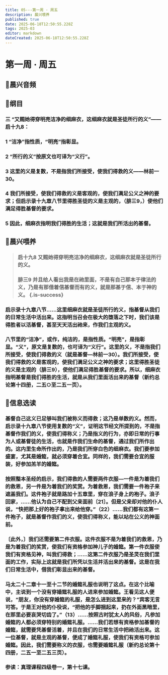 ```yaml
---
title: 05---第一周 · 周五
description: 晨兴喂养
published: true
date: 2025-06-18T12:50:55.228Z
tags: 2025-03
editor: markdown
dateCreated: 2025-06-18T12:50:55.228Z
---
```


# 第一周 · 周五
## 🎵晨兴音频

## 📖纲目

### 三    “又赐她得穿明亮洁净的细麻衣，这细麻衣就是圣徒所行的义”——启十九8：

### 1    “洁净”指性质，“明亮”指彰显。

### 2    “所行的义”按原文也可译为“义行”。

### 3    这里的义是复数，不是指我们所接受，使我们得救的义——林前一30。

### 4    我们所接受，使我们得救的义是客观的，使我们满足公义之神的要求；但启示录十九章八节里得胜圣徒的义是主观的，（腓三9，）使他们满足得胜基督的要求。

### 5    因此，细麻衣指明我们得胜的生活；这就是我们所活出的基督。

## 📖晨兴喂养

>### **启十九8**    **又赐她得穿明亮洁净的细麻衣，这细麻衣就是圣徒所行的义。**
>
>### **腓三9**    **并且给人看出我是在祂里面，不是有自己那本于律法的义，乃是有那借着信基督而有的义，就是那基于信、本于神的义。** {.is-success}

### 启示录十九章八节……这里细麻衣就是圣徒所行的义，指基督从我们的日常生活中活出来。这指明当召会在极大的堕落之下时，我们该是得胜者以活基督，甚至天天活出祂来，作我们主观的义。

### 八节里的“洁净”，或作，纯洁的，是指性质。“明亮”，是指彰显。“义”，原文是复数的，也可译为“义行”。这里的义，不是指我们所接受，使我们得救的义（就是基督—林前一30）。我们所接受，使我们得救的义是客观的，使我们满足公义之神的要求；这里得胜圣徒的义是主观的（腓三9），使他们满足得胜基督的要求。所以，细麻衣指明基督是我们得胜的生活，就是从我们里面活出来的基督（新约总论第十四册，二五○至二五一页）。

## 📖信息选读

### 基督自己这义已足够叫我们被称义而得救；这乃是单数的义。然而，启示录十九章八节使用复数的“义”，证明这节经文所提到的，不是指基督作我们的义，使我们得称义；乃是指义的行为，亦即日常的行事为人或基督徒的生活，也就是作我们生命的基督，通过我们所作出的。这内里生命所作出的，乃是我们所穿白色的细麻衣。我们要参加盛宴，尤其是婚筵，就必须穿着合宜。同样的，我们需要合宜的服装，好参加羔羊的婚筵。

### 按照整本圣经的启示，我们得救的人需要两件衣服—一件是为着我们的救恩，另一件是为着我们的奖赏。为着救恩，我们需要一件袍子来遮盖我们。这件袍子就是路加十五章里，穿在浪子身上的袍子。浪子回家，……他认为自己不配到父亲面前〔21〕。但是父亲却对他的仆人说，“快把那上好的袍子拿出来给他穿。”（22）……我们都有这第一件袍子，就是基督作我们的义，使我们得称义，能以站在公义的神面前。

### 〔此外，〕我们还需要第二件衣服。这件衣服不是为着我们的救恩，乃是为着我们的奖赏，使我们有资格参加神儿子的婚筵。第一件衣服使我们有资格见神，叫我们得救；……这第二件衣服乃是圣灵在我们里面的工作，实际上这就是我们所凭以生活并活出来的基督。这是在我们日常生活中，借我们彰显出来的基督。

### 马太二十二章十一至十二节的婚筵礼服也说明了这点。在这个比喻中，主说到一个没有穿婚筵礼服的人进来参加婚筵。王看见这人便说，“朋友，你没有穿婚筵的礼服，是怎么进到这里来的？”宾客无言可答。于是王对他的仆役说，“把他的手脚捆起来，扔在外面黑暗里，在那里必要哀哭切齿了。”（13）……按照古时犹太人的风俗，凡参加婚筵的人都必须穿特别的婚筵礼服。……我们若想有资格参加基督的婚筵，就需要凭基督活着，并且在我们的日常生活中把祂活出来。这一位基督，就是主观的基督，便成了婚筵礼服，使我们有资格可参加婚筵。因此，我们需要称义的衣服，也需要婚筵礼服（新约总论第十四册，二五一至二五三页）。

### 参读：真理课程四级卷一，第十七课。
<!-- Google tag (gtag.js) -->
<script async src="https://www.googletagmanager.com/gtag/js?id=G-1P8709Z16T"></script>
<script>
  window.dataLayer = window.dataLayer || [];
  function gtag(){dataLayer.push(arguments);}
  gtag('js', new Date());

  gtag('config', 'G-1P8709Z16T');
</script>